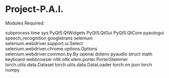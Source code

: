 # Project-P.A.I.


Modules Required:

subprocess
time
sys
PyQt5.QtWidgets
PyQt5.QtGui
PyQt5.QtCore
pyautogui
speech_recognition
googletrans
selenium
selenium.webdriver.support.ui.Select
selenium.webdriver.chrome.options.Options
selenium.webdriver.common.by.By
openai
dotenv
pyaudio
struct
math
keyboard
webbrowser
nltk
nltk.stem.porter.PorterStemmer
torch.utils.data.Dataset
torch.utils.data.DataLoader
torch.nn
json
torch
numpy

